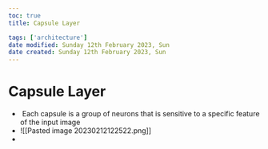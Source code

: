 ```yaml
---
toc: true
title: Capsule Layer

tags: ['architecture']
date modified: Sunday 12th February 2023, Sun
date created: Sunday 12th February 2023, Sun
---
```


# Capsule Layer


-  Each capsule is a group of neurons that is sensitive to a specific feature of the input image
- ![[Pasted image 20230212122522.png]]
- 



